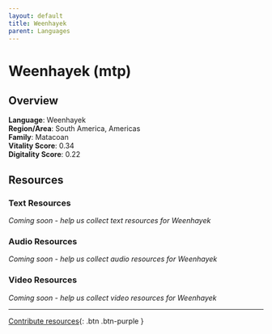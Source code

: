 ```yaml
---
layout: default
title: Weenhayek
parent: Languages
---
```


# Weenhayek (mtp)

## Overview

**Language**: Weenhayek  
**Region/Area**: South America, Americas  
**Family**: Matacoan  
**Vitality Score**: 0.34  
**Digitality Score**: 0.22  

## Resources

### Text Resources
*Coming soon - help us collect text resources for Weenhayek*

### Audio Resources
*Coming soon - help us collect audio resources for Weenhayek*

### Video Resources
*Coming soon - help us collect video resources for Weenhayek*

---

[Contribute resources](https://fairtrain.github.io/){: .btn .btn-purple }
